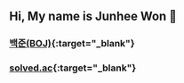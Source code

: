 ## Hi, My name is Junhee Won 👋

### [백준(BOJ)](https://www.acmicpc.net/user/wwoon63){:target="_blank"}
### [solved.ac](https://solved.ac/profile/wwoon63){:target="_blank"}
